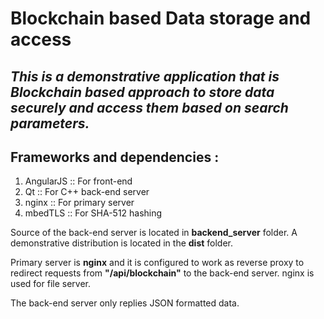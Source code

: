 # **Blockchain based Data storage and access** #

## *This is a demonstrative application that is Blockchain based approach to store data securely and access them based on search parameters.* ##

## Frameworks and dependencies : ##
1. AngularJS :: For front-end
2. Qt :: For C++ back-end server
3. nginx :: For primary server
4. mbedTLS :: For SHA-512 hashing

Source of the back-end server is located in **backend_server** folder.
A demonstrative distribution is located in the **dist** folder.

Primary server is **nginx** and it is configured to work as reverse proxy to redirect requests
from **"/api/blockchain"** to the back-end server. nginx is used for file server.

The back-end server only replies JSON formatted data.